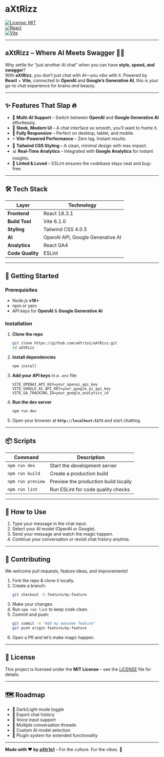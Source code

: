 # aXtRizz  

[![License: MIT](https://img.shields.io/badge/License-MIT-yellow.svg)](https://opensource.org/licenses/MIT)  
[![React](https://img.shields.io/badge/React-18.3.1-blue.svg)](https://reactjs.org/)  
[![Vite](https://img.shields.io/badge/Vite-6.1.0-646CFF.svg)](https://vitejs.dev/)  

---

## aXtRizz – Where AI Meets Swagger 🕺💬  

Why settle for “just another AI chat” when you can have **style, speed, and swagger**?  
With **aXtRizz**, you don’t just chat with AI—you *vibe* with it. Powered by **React** + **Vite**, connected to **OpenAI** and **Google’s Generative AI**, this is your go-to chat experience for brains *and* beauty.  

---

## ✨ Features That Slap 🔥  

- 🤖 **Multi-AI Support** – Switch between **OpenAI** and **Google Generative AI** effortlessly.  
- 💬 **Sleek, Modern UI** – A chat interface so smooth, you’ll want to frame it.  
- 📱 **Fully Responsive** – Perfect on desktop, tablet, and mobile.  
- ⚡ **Vite-Powered Performance** – Zero lag. Instant results.  
- 🎨 **Tailwind CSS Styling** – A clean, minimal design with max impact.  
- 📊 **Real-Time Analytics** – Integrated with **Google Analytics** for instant insights.  
- 🔧 **Linted & Loved** – ESLint ensures the codebase stays neat and bug-free.  

---

## 🛠 Tech Stack  

| Layer         | Technology |
|---------------|------------|
| **Frontend**  | React 18.3.1 |
| **Build Tool**| Vite 6.1.0 |
| **Styling**   | Tailwind CSS 4.0.5 |
| **AI**        | OpenAI API, Google Generative AI |
| **Analytics** | React GA4 |
| **Code Quality** | ESLint |

---

## 🚀 Getting Started  

### Prerequisites  
- Node.js **v16+**  
- npm or yarn  
- API keys for **OpenAI** & **Google Generative AI**  

### Installation  
1. **Clone the repo**  
   ```bash
   git clone https://github.com/aXtr1o1/aXtRizz.git
   cd aXtRizz
   ```  
2. **Install dependencies**  
   ```bash
   npm install
   ```  
3. **Add your API keys** in a `.env` file:  
   ```env
   VITE_OPENAI_API_KEY=your_openai_api_key
   VITE_GOOGLE_AI_API_KEY=your_google_ai_api_key
   VITE_GA_TRACKING_ID=your_google_analytics_id
   ```  
4. **Run the dev server**  
   ```bash
   npm run dev
   ```  
5. Open your browser at **`http://localhost:5173`** and start chatting.  

---

## 📦 Scripts  

| Command | Description |
|---------|-------------|
| `npm run dev` | Start the development server |
| `npm run build` | Create a production build |
| `npm run preview` | Preview the production build locally |
| `npm run lint` | Run ESLint for code quality checks |

---

## 🎯 How to Use  

1. Type your message in the chat input.  
2. Select your AI model (OpenAI or Google).  
3. Send your message and watch the magic happen.  
4. Continue your conversation or revisit chat history anytime.  

---

## 🤝 Contributing  

We welcome pull requests, feature ideas, and improvements!  

1. Fork the repo & clone it locally.  
2. Create a branch:  
   ```bash
   git checkout -b feature/my-feature
   ```  
3. Make your changes.  
4. Run `npm run lint` to keep code clean.  
5. Commit and push:  
   ```bash
   git commit -m "Add my awesome feature"
   git push origin feature/my-feature
   ```  
6. Open a PR and let’s make magic happen.  

---

## 📄 License  

This project is licensed under the **MIT License** – see the [LICENSE](LICENSE) file for details.  

---

## 🗺 Roadmap  

- 🌙 Dark/Light mode toggle  
- 📩 Export chat history  
- 🎤 Voice input support  
- 🔄 Multiple conversation threads  
- 🤖 Custom AI model selection  
- 🧩 Plugin system for extended functionality  

---

**Made with ❤️ by [aXtr1o1](https://github.com/aXtr1o1)** – For the culture. For the vibes. 💯  
